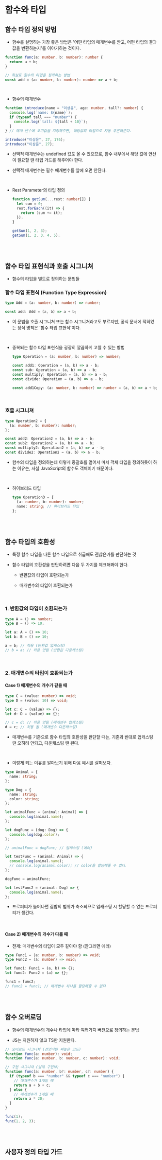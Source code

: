 # 함수와 타입

## 함수 타입 정의 방법

- 함수를 설명하는 가장 좋은 방법은 '어떤 타입의 매개변수를 받고, 어떤 타입의 결과값을 변환하는지'를 이야기하는 것이다.

```ts
function func(a: number, b: number): number {
  return a + b;
}

// 화살표 함수의 타입을 정의하는 방법
const add = (a: number, b: number): number => a + b;
```

<br/>

- 함수의 매개변수

```ts
function introduce(name = "이상윤", age: number, tall?: number) {
  console.log(`name: ${name}`);
  if (typeof tall === "number") {
    console.log(`tall: ${tall + 10}`);
  }
} // 매개 변수에 초기값을 지정해주면, 해당값의 타입으로 자동 추론해준다.

introduce("이상윤", 27, 176);
introduce("이상윤", 27);
```

- 선택적 매개변수는 undefined 값도 올 수 있으므로, 함수 내부에서 해당 값에 연산이 필요할 땐 타입 가드를 해주어야 한다.

- 선택적 매개변수는 필수 매개변수들 앞에 오면 안된다.

<br/>

- Rest Parameter의 타입 정의

  ```ts
  function getSum(...rest: number[]) {
    let sum = 0;
    rest.forEach((it) => {
      return (sum += it);
    });
  }

  getSum(1, 2, 3);
  getSum(1, 2, 3, 4, 5);
  ```

<br/><br/>

## 함수 타입 표현식과 호출 시그니쳐

- 함수의 타입을 별도로 정의하는 문법들

### 함수 타입 표현식 (Function Type Expression)

```ts
type Add = (a: number, b: number) => number;

const add: Add = (a, b) => a + b;
```

- 이 문법을 호출 시그니쳐 또는 함수 시그니쳐라고도 부르지만, 공식 문서에 적혀있는 정식 명칙은 '함수 타입 표현식'이다.

<br/>

- 중복되는 함수 타입 표현식을 굉장히 깔끔하게 고칠 수 있는 방법

  ```ts
  type Operation = (a: number, b: number) => number;

  const add1: Operation = (a, b) => a - b;
  const sub: Operation = (a, b) => a - b;
  const multiply: Operation = (a, b) => a - b;
  const divide: Operation = (a, b) => a - b;

  const add1Copy: (a: number, b: number) => number = (a, b) => a + b;
  ```

<br/>

### 호츨 시그니쳐

```ts
type Operation2 = {
  (a: number, b: number): number;
};

const add2: Operation2 = (a, b) => a - b;
const sub2: Operation2 = (a, b) => a - b;
const multiply2: Operation2 = (a, b) => a - b;
const divide2: Operation2 = (a, b) => a - b;
```

- 함수의 타입을 정의하는데 이렇게 중괄호를 열어서 마치 객체 타입을 정의하듯이 하는 이유는, 사실 JavaScript의 함수도 객체이기 때문이다.

<br/>

- 하이브리드 타입

  ```ts
  type Operation3 = {
    (a: number, b: number): number;
    name: string; // 하이브리드 타입
  };
  ```

<br/><br/>

## 함수 타입의 호환성

- 특정 함수 타입을 다른 함수 타입으로 취급해도 괜찮은가를 판단하는 것

- 함수 타입의 호환성을 판단하려면 다음 두 가지를 체크해봐야 한다.

  - 반환값의 타입이 호환되는가

  - 매개변수의 타입이 호환되는가

<br/>

### 1. 반환값의 타입이 호환되는가

```ts
type A = () => number;
type B = () => 10;

let a: A = () => 10;
let b: B = () => 10;

a = b; // 하용 (반환값 업캐스팅)
// b = a; // 허용 안됨 (반환값 다운캐스팅)
```

<br/>

### 2. 매개변수의 타입이 호환되는가

#### Case 1) 매개변수의 개수가 같을 때

```ts
type C = (value: number) => void;
type D = (value: 10) => void;

let c: C = (value) => {};
let d: D = (value) => {};

// c = d; // 허용 안됨 (매개변수 업캐스팅)
d = c; // 허용 됨 (매개변수 다운캐스팅)
```

- 매개변수를 기준으로 함수 타입의 호환성을 판단할 때는, 기존과 반대로 업캐스팅 땐 오히려 안되고, 다운캐스팅 땐 된다.

<br/>

- 이렇게 되는 이유를 알아보기 위해 다음 예시를 살펴보자.

```ts
type Animal = {
  name: string;
};

type Dog = {
  name: string;
  color: string;
};

let animalFunc = (animal: Animal) => {
  console.log(animal.name);
};

let dogFunc = (dog: Dog) => {
  console.log(dog.color);
};

// animalFunc = dogFunc; // 업캐스팅 (에러)

let testFunc = (animal: Animal) => {
  console.log(animal.name);
  // console.log(animal.color); // color을 할당해줄 수 없다.
};

dogFunc = animalFunc;

let testFunc2 = (animal: Dog) => {
  console.log(animal.name);
};
```

- 프로퍼티가 늘어나면 집합의 범위가 축소되므로 업캐스팅 시 할당할 수 없는 프로퍼티가 생긴다.

<br/>

#### Case 2) 매개변수의 개수가 다를 때

- 전제: 매개변수의 타입이 모두 같아야 함 (안그러면 에러)

```ts
type Func1 = (a: number, b: number) => void;
type Func2 = (a: number) => void;

let func1: Func1 = (a, b) => {};
let func2: Func2 = (a) => {};

func1 = func2;
// func2 = func1; // 매개변수 하나를 할당해줄 수 없다
```

<br/><br/>

## 함수 오버로딩

- 함수의 매개변수의 개수나 타입에 따라 여러가지 버전으로 정의하는 문법

- JS는 지원하지 않고 TS만 지원한다.

```ts
// 오버로드 시그니쳐 (선언식만 써놓은 코드)
function func(a: number): void;
function func(a: number, b: number, c: number): void;

// 구현 시그니쳐 (실제 구현부)
function func(a: number, b?: number, c?: number) {
  if (typeof b === "number" && typeof c === "number") {
    // 매개변수가 3개일 때
    return a + b + c;
  } else {
    // 매개변수가 1개일 때
    return a * 20;
  }
}

func(1);
func(1, 2, 3);
```

<br/><br/>

## 사용자 정의 타입 가드

<br/><br/>

